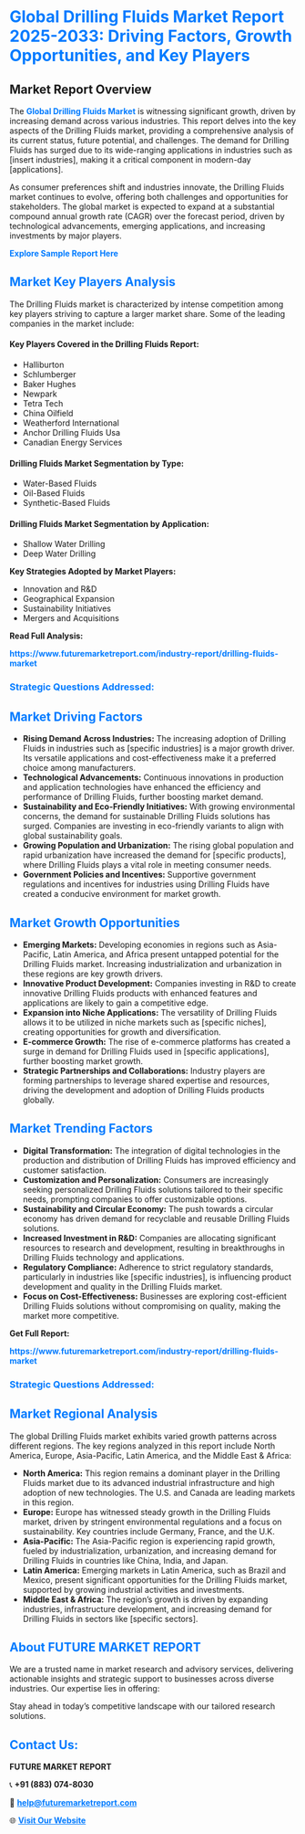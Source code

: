 <h1 style="color: #007BFF;">Global Drilling Fluids Market Report 2025-2033: Driving Factors, Growth Opportunities, and Key Players</h1>

<section id="overview">
<h2>Market Report Overview</h2>
<p>The <a href="https://www.futuremarketreport.com/industry-report/drilling-fluids-market" style="color: #007BFF; text-decoration: none;"><strong>Global Drilling Fluids Market</strong></a> is witnessing significant growth, driven by increasing demand across various industries. This report delves into the key aspects of the Drilling Fluids market, providing a comprehensive analysis of its current status, future potential, and challenges. The demand for Drilling Fluids has surged due to its wide-ranging applications in industries such as [insert industries], making it a critical component in modern-day [applications].</p>
<p>As consumer preferences shift and industries innovate, the Drilling Fluids market continues to evolve, offering both challenges and opportunities for stakeholders. The global market is expected to expand at a substantial compound annual growth rate (CAGR) over the forecast period, driven by technological advancements, emerging applications, and increasing investments by major players.</p>
</section>

<section id="overview">
<p><a href="https://www.futuremarketreport.com/request-sample/reportId=31580" style="color: #007BFF; text-decoration: none;"><strong>Explore Sample Report Here</strong></a></p>
</section>

<section id="key-players">
<h2 style="color: #007BFF;">Market Key Players Analysis</h2>
<p>The Drilling Fluids market is characterized by intense competition among key players striving to capture a larger market share. Some of the leading companies in the market include:</p>
<h4>Key Players Covered in the Drilling Fluids Report:</h4>
<ul><li>Halliburton</li><li>Schlumberger</li><li>Baker Hughes</li><li>Newpark</li><li>Tetra Tech</li><li>China Oilfield</li><li>Weatherford International</li><li>Anchor Drilling Fluids Usa</li><li>Canadian Energy Services</li></ul>
<h4>Drilling Fluids Market Segmentation by Type:</h4>
<ul><li>Water-Based Fluids</li><li>Oil-Based Fluids</li><li>Synthetic-Based Fluids</li></ul>

<h4>Drilling Fluids Market Segmentation by Application:</h4>
<ul><li>Shallow Water Drilling</li><li>Deep Water Drilling</li></ul>
<p><strong>Key Strategies Adopted by Market Players:</strong></p>
<ul>
<li>Innovation and R&D</li>
<li>Geographical Expansion</li>
<li>Sustainability Initiatives</li>
<li>Mergers and Acquisitions</li>
</ul>
</section>

<section>
<p><strong>Read Full Analysis: </strong></p><a href="https://www.futuremarketreport.com/industry-report/drilling-fluids-market" style="color: #007BFF; text-decoration: none;"><strong>https://www.futuremarketreport.com/industry-report/drilling-fluids-market</strong></a>
<h3 style="color: #007BFF;">Strategic Questions Addressed:</h3>
</section>

<section id="driving-factors">
<h2 style="color: #007BFF;">Market Driving Factors</h2>
<ul>
<li><strong>Rising Demand Across Industries:</strong> The increasing adoption of Drilling Fluids in industries such as [specific industries] is a major growth driver. Its versatile applications and cost-effectiveness make it a preferred choice among manufacturers.</li>
<li><strong>Technological Advancements:</strong> Continuous innovations in production and application technologies have enhanced the efficiency and performance of Drilling Fluids, further boosting market demand.</li>
<li><strong>Sustainability and Eco-Friendly Initiatives:</strong> With growing environmental concerns, the demand for sustainable Drilling Fluids solutions has surged. Companies are investing in eco-friendly variants to align with global sustainability goals.</li>
<li><strong>Growing Population and Urbanization:</strong> The rising global population and rapid urbanization have increased the demand for [specific products], where Drilling Fluids plays a vital role in meeting consumer needs.</li>
<li><strong>Government Policies and Incentives:</strong> Supportive government regulations and incentives for industries using Drilling Fluids have created a conducive environment for market growth.</li>
</ul>
</section>

<section id="growth-opportunities">
<h2 style="color: #007BFF;">Market Growth Opportunities</h2>
<ul>
<li><strong>Emerging Markets:</strong> Developing economies in regions such as Asia-Pacific, Latin America, and Africa present untapped potential for the Drilling Fluids market. Increasing industrialization and urbanization in these regions are key growth drivers.</li>
<li><strong>Innovative Product Development:</strong> Companies investing in R&D to create innovative Drilling Fluids products with enhanced features and applications are likely to gain a competitive edge.</li>
<li><strong>Expansion into Niche Applications:</strong> The versatility of Drilling Fluids allows it to be utilized in niche markets such as [specific niches], creating opportunities for growth and diversification.</li>
<li><strong>E-commerce Growth:</strong> The rise of e-commerce platforms has created a surge in demand for Drilling Fluids used in [specific applications], further boosting market growth.</li>
<li><strong>Strategic Partnerships and Collaborations:</strong> Industry players are forming partnerships to leverage shared expertise and resources, driving the development and adoption of Drilling Fluids products globally.</li>
</ul>
</section>

<section id="trending-factors">
<h2 style="color: #007BFF;">Market Trending Factors</h2>
<ul>
<li><strong>Digital Transformation:</strong> The integration of digital technologies in the production and distribution of Drilling Fluids has improved efficiency and customer satisfaction.</li>
<li><strong>Customization and Personalization:</strong> Consumers are increasingly seeking personalized Drilling Fluids solutions tailored to their specific needs, prompting companies to offer customizable options.</li>
<li><strong>Sustainability and Circular Economy:</strong> The push towards a circular economy has driven demand for recyclable and reusable Drilling Fluids solutions.</li>
<li><strong>Increased Investment in R&D:</strong> Companies are allocating significant resources to research and development, resulting in breakthroughs in Drilling Fluids technology and applications.</li>
<li><strong>Regulatory Compliance:</strong> Adherence to strict regulatory standards, particularly in industries like [specific industries], is influencing product development and quality in the Drilling Fluids market.</li>
<li><strong>Focus on Cost-Effectiveness:</strong> Businesses are exploring cost-efficient Drilling Fluids solutions without compromising on quality, making the market more competitive.</li>
</ul>
</section>

<section>
<p><strong>Get Full Report: </strong></p><a href="https://www.futuremarketreport.com/industry-report/drilling-fluids-market" style="color: #007BFF; text-decoration: none;"><strong>https://www.futuremarketreport.com/industry-report/drilling-fluids-market</strong></a>
<h3 style="color: #007BFF;">Strategic Questions Addressed:</h3>
</section>


<section id="regional-analysis">
<h2 style="color: #007BFF;">Market Regional Analysis</h2>
<p>The global Drilling Fluids market exhibits varied growth patterns across different regions. The key regions analyzed in this report include North America, Europe, Asia-Pacific, Latin America, and the Middle East & Africa:</p>
<ul>
<li><strong>North America:</strong> This region remains a dominant player in the Drilling Fluids market due to its advanced industrial infrastructure and high adoption of new technologies. The U.S. and Canada are leading markets in this region.</li>
<li><strong>Europe:</strong> Europe has witnessed steady growth in the Drilling Fluids market, driven by stringent environmental regulations and a focus on sustainability. Key countries include Germany, France, and the U.K.</li>
<li><strong>Asia-Pacific:</strong> The Asia-Pacific region is experiencing rapid growth, fueled by industrialization, urbanization, and increasing demand for Drilling Fluids in countries like China, India, and Japan.</li>
<li><strong>Latin America:</strong> Emerging markets in Latin America, such as Brazil and Mexico, present significant opportunities for the Drilling Fluids market, supported by growing industrial activities and investments.</li>
<li><strong>Middle East & Africa:</strong> The region’s growth is driven by expanding industries, infrastructure development, and increasing demand for Drilling Fluids in sectors like [specific sectors].</li>
</ul>
</section>

<footer>
<h2 style="color: #007BFF;">About FUTURE MARKET REPORT</h2>
<p>We are a trusted name in market research and advisory services, delivering actionable insights and strategic support to businesses across diverse industries. Our expertise lies in offering:</p>

<p>Stay ahead in today’s competitive landscape with our tailored research solutions.</p>

<h2 style="color: #007BFF;">Contact Us:</h2>
<p><strong>FUTURE MARKET REPORT</strong></p>
<p>📞 <strong>+91 (883) 074-8030</strong></p>
<p>📧 <strong><a href="mailto:help@futuremarketreport.com" style="color: #007BFF;">help@futuremarketreport.com</a></strong></p>
<p>🌐 <strong><a href="https://www.futuremarketreport.com/" style="color: #007BFF;">Visit Our Website</a></strong></p>
</footer>